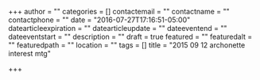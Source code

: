+++
author = ""
categories = []
contactemail = ""
contactname = ""
contactphone = ""
date = "2016-07-27T17:16:51-05:00"
datearticleexpiration = ""
datearticleupdate = ""
dateeventend = ""
dateeventstart = ""
description = ""
draft = true
featured = ""
featuredalt = ""
featuredpath = ""
location = ""
tags = []
title = "2015 09 12 archonette interest mtg"

+++

